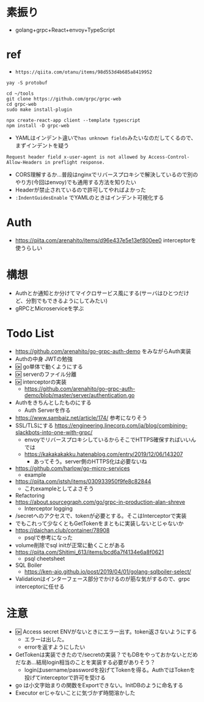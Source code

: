 # 素振り
- golang+grpc+React+envoy+TypeScript

# ref
- `https://qiita.com/otanu/items/98d553d4b685a8419952`

```
yay -S protobuf

cd ~/tools
git clone https://github.com/grpc/grpc-web
cd grpc-web
sudo make install-plugin

npx create-react-app client --template typescript
npm install -D grpc-web
```
- YAMLはインデント違いで`has unknown fields`みたいなのだしてくるので、まずインデントを疑う
```
Request header field x-user-agent is not allowed by Access-Control-Allow-Headers in preflight response.
```
- CORS理解するか...普段はnginxでリバースプロキシで解決しているので別のやり方(今回はenvoy)でも通用する方法を知りたい
- Headerが禁止されているので許可してやればよかった
- `:IndentGuidesEnable` でYAMLのときはインデント可視化する

# Auth
- https://qiita.com/arenahito/items/d96e437e5e13ef800ee0 interceptorを使うらしい

# 構想
- Authとか通知とか分けてマイクロサービス風にする(サーバはひとつだけど、分割でもできるようにしてみたい)
- gRPCとMicroserviceを学ぶ

# Todo List
- https://github.com/arenahito/go-grpc-auth-demo をみながらAuth実装
- Authの中身 JWTの勉強
- :ok: go単体で動くようにする
- :ok: serverのファイル分離
- :ok: interceptorの実装
  - https://github.com/arenahito/go-grpc-auth-demo/blob/master/server/authentication.go
- Authをきちんとしたものにする
  - Auth Serverを作る
- https://www.sambaiz.net/article/174/ 参考になりそう
- SSL/TLSにする https://engineering.linecorp.com/ja/blog/combining-slackbots-into-one-with-grpc/
  - envoyでリバースプロキシしているからそこでHTTPS確保すればいいんでは
  - https://kakakakakku.hatenablog.com/entry/2019/12/06/143207
    - あってそう。server側のHTTPS化は必要ないね
- https://github.com/harlow/go-micro-services
  - example
- https://qiita.com/istsh/items/030933950f9fe8c82844
  - これexampleとしてよさそう
- Refactoring 
- https://about.sourcegraph.com/go/grpc-in-production-alan-shreve
  - Interceptor logging
- /secretへのアクセスで、tokenが必要とする。そこはInterceptorで実装
- でもこれって少なくともGetTokenをまともに実装しないとじゃないか
- https://daichan.club/container/78908
  - psqlで参考になった
- volume削除でsql initが正常に動くことがある
- https://qiita.com/Shitimi_613/items/bcd6a7f4134e6a8f0621
  - psql cheetsheet
- SQL Boiler
  - https://ken-aio.github.io/post/2019/04/01/golang-sqlboiler-select/
- Validationはインターフェース部分でかけるのが筋な気がするので、grpc interceptorに任せる

# 注意
- :ok: Access secret ENVがないときにエラー出す。token返さないようにする
  - エラーは出した。
  - errorを返すようにしたい
- GetTokenは実装できたので/secretの実装？でもDBをやっておかないとだめだなあ...結局login相当のことを実装する必要がありそう？
  - loginはusername/passwordを投げてTokenを得る。AuthではTokenを投げてinterceptorで許可を受ける
- go は小文字始まりの関数をExportできない。InitDBのように命名する
- Executor erじゃないことに気づかず時間溶かした
